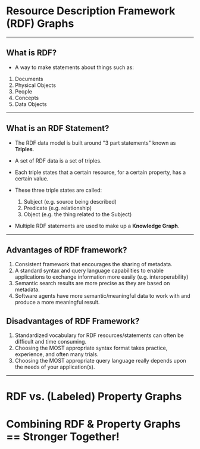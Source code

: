 # Resource Description Framework (RDF) Graphs

---
## What is RDF?
* A way to make statements about things such as:
1. Documents
2. Physical Objects
3. People
4. Concepts
5. Data Objects

---
## What is an RDF Statement? 
* The RDF data model is built around "3 part statements" known as **Triples**.
* A set of RDF data is a set of triples.
* Each triple states that a certain resource, for a certain property, has a certain value.
* These three triple states are called:
  1. Subject (e.g. source being described)
  2. Predicate (e.g. relationship)
  3. Object (e.g. the thing related to the Subject)

* Multiple RDF statements are used to make up a **Knowledge Graph**.

---
## Advantages of RDF framework?
1. Consistent framework that encourages the sharing of metadata.
2. A standard syntax and query language capabilities to enable applications to exchange information more easily (e.g. interoperability)
3. Semantic search results are more precise as they are based on metadata.
4. Software agents have more semantic/meaningful data to work with and produce a more meaningful result. 


## Disadvantages of RDF Framework?
1. Standardized vocabulary for RDF resources/statements can often be difficult and time consuming.
2. Choosing the MOST appropriate syntax format takes practice, experience, and often many trials. 
3. Choosing the MOST appropriate query language really depends upon the needs of your application(s).

---
# RDF vs. (Labeled) Property Graphs



# Combining RDF & Property Graphs == Stronger Together!
